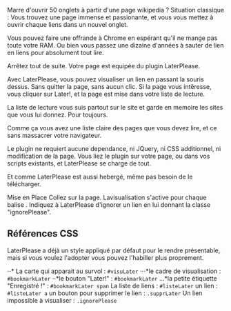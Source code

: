 Marre d'ouvrir 50 onglets à partir d'une page wikipedia ?
Situation classique : Vous trouvez une page immense et passionante, et vous vous mettez à ouvrir chaque liens dans un nouvel onglet.

Vous pouvez faire une offrande à Chrome en espérant qu'il ne mange pas toute votre RAM.
Ou bien vous passez une dizaine d'années à sauter de lien en liens pour absolument tout lire.

Arrêtez tout de suite. Votre page est equipée du plugin LaterPlease.

Avec LaterPlease, vous pouvez visualiser un lien en passant la souris dessus. Sans quitter la page, sans aucun clic.
Si la page vous intêresse, vous cliquer sur Later!, et la page est mise dans votre liste de lecture.

La liste de lecture vous suis partout sur le site et garde en memoire les sites que vous lui donnez. Pour toujours.

Comme ça vous avez une liste claire des pages que vous devez lire, et ce sans massacrer votre navigateur.

Le plugin ne requiert aucune dependance, ni JQuery, ni CSS additionnel, ni modification de la page.
Vous liez le plugin sur votre page, ou dans vos scripts existants, et LaterPlease se charge de tout.

Et comme LaterPlease est aussi hebergé, même pas besoin de le télécharger.

Mise en Place
Collez <script src="laterplease.js"></script> sur la page.
Lavisualisation s'active pour chaque balise <a>.
Indiquez à LaterPlease d'ignorer un lien en lui donnant la classe "ignorePlease".

Références CSS
------
LaterPlease a déjà un style appliqué par défaut pour le rendre présentable, mais si vous voulez l'adopter vous pouvez l'habiller plus proprement.

⋅⋅* La carte qui apparait au survol : `#visuLater`
	⋅⋅⋅*le cadre de visualisation : `#bookmarkLater`
	⋅⋅*le bouton "Later!" : `#bookmarkLater`
	...*la petite étiquette "Enregistré !" : `#bookmarkLater span`
La liste de liens : `#listeLater`
un lien : `#listeLater a`
un bouton pour supprimer le lien : `.supprLater`
Un lien impossible à visualiser : `.ignorePlease`
